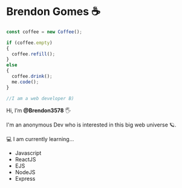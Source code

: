# Brendon Gomes ☕

```js
const coffee = new Coffee();

if (coffee.empty)
{
  coffee.refill(); 
}
else
{
  coffee.drink();
  me.code();
}

//I am a web developer B)
```

Hi, I’m **@Brendon3578** 🖐

I'm an anonymous Dev who is interested in this big web universe 🪐.

💻 I am currently learning...

- Javascript
- ReactJS
- EJS
- NodeJS
- Express

<!---
Brendon3578/Brendon3578 is a ✨ special ✨ repository because its `README.md` (this file) appears on your GitHub profile.
You can click the Preview link to take a look at your changes.
--->
